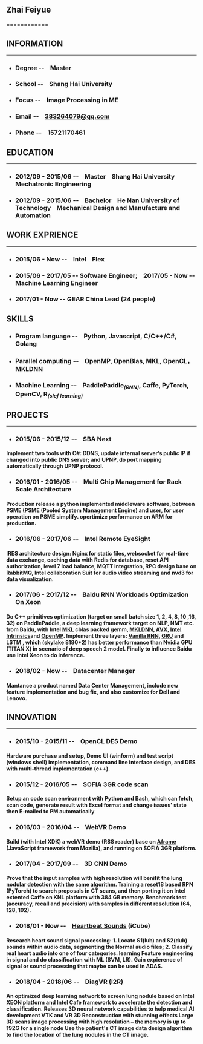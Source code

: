 ## Zhai Feiyue
============

## **INFORMATION**
---------
* ### Degree -- &nbsp;&nbsp; Master
* ### School -- &nbsp;&nbsp; Shang Hai University
* ### Focus -- &nbsp;&nbsp; Image Processing in ME
* ### Email -- &nbsp;&nbsp; 383264079@qq.com
* ### Phone -- &nbsp;&nbsp; 15721170461

## **EDUCATION**
---------
* ### 2012/09 - 2015/06 -- &nbsp;&nbsp; Master &nbsp;&nbsp; Shang Hai University &nbsp;&nbsp;&nbsp;&nbsp;&nbsp;&nbsp;&nbsp;&nbsp;&nbsp; Mechatronic Engineering               
* ### 2012/09 - 2015/06 -- &nbsp;&nbsp; Bachelor &nbsp;&nbsp; He Nan University of Technology &nbsp;&nbsp; Mechanical Design and Manufacture and Automation      

## **WORK EXPRIENCE**
----------
* ### 2015/06 - Now -- &nbsp;&nbsp; **Intel** &nbsp;&nbsp; Flex 
* ### 2015/06 - 2017/05 -- **Software Engineer**; &nbsp;&nbsp; 2017/05 - Now -- **Machine Learning Engineer**
* ### 2017/01 - Now -- **GEAR China Lead (24 people)**

## **SKILLS**
* ### Program language -- &nbsp;&nbsp; **Python**, Javascript, C/C++/C#, Golang
* ### Parallel computing -- &nbsp;&nbsp; OpenMP, OpenBlas, MKL, OpenCL，MKLDNN
* ### Machine Learning -- &nbsp;&nbsp; PaddlePaddle<sub>*(RNN)*</sub>, Caffe, PyTorch, OpenCV, R<sub>*(slef learning)*</sub>

## **PROJECTS**
--------------------
* ### 2015/06 - 2015/12 -- &nbsp;&nbsp; **SBA Next**
#### Implement two tools with C#: DDNS, update internal server’s public IP if changed into public DNS server; and UPNP, do port mapping automatically through UPNP protocol. 

* ### 2016/01 - 2016/05 -- &nbsp;&nbsp; **Multi Chip Management for Rack Scale Architecture**
#### Production release a python implemented middleware software, between PSME (PSME (Pooled System Management Engine) and user, for user operation on PSME simplify. opertimize performance on ARM for production.

* ### 2016/06 - 2017/06 -- &nbsp;&nbsp; **Intel Remote EyeSight**
#### IRES architecture design: Nginx for static files, websocket for real-time data exchange, caching data with Redis for database, reset API authorization, level 7 load balance, MQTT integration, RPC design base on RabbitMQ, Intel collaboration Suit for audio video streaming and nvd3 for data visualization.

* ### 2017/06 - 2017/12 -- &nbsp;&nbsp; **Baidu RNN Workloads Optimization On Xeon**
#### Do C++ primitives optimization (target on small batch size 1, 2, 4, 8, 10 ,16, 32) on PaddlePaddle, a deep learning framework target on NLP, NMT etc. from Baidu, with Intel [MKL](https://software.intel.com/en-us/mkl) cblas packed gemm, [MKLDNN](https://github.com/intel/mkl-dnn), [AVX](https://en.wikipedia.org/wiki/Advanced_Vector_Extensions), [Intel Intrinsics](https://software.intel.com/sites/landingpage/IntrinsicsGuide/)and [OpenMP](https://en.wikipedia.org/wiki/OpenMP). Implement three layers: [Vanilla RNN](https://en.wikipedia.org/wiki/Recurrent_neural_network), [GRU](https://en.wikipedia.org/wiki/Gated_recurrent_unit) and [LSTM](https://en.wikipedia.org/wiki/Long_short-term_memory) , which (skylake 8180*2) has better performance than Nvidia GPU (TITAN X) in scenario of deep speech 2 model. Finally to influence Baidu use Intel Xeon to do inference.

* ### 2018/02 - Now -- &nbsp;&nbsp; **Datacenter Manager**
#### Mantance a product named Data Center Management, include new feature implementation and bug fix, and also customize for Dell and Lenovo.

## **INNOVATION**
--------------------
* ### 2015/10 - 2015/11 -- &nbsp;&nbsp; **OpenCL DES Demo**
#### Hardware purchase and setup, Demo UI (winform) and test script (windows shell) implementation, command line interface design, and DES with multi-thread implementation (c++).

* ### 2015/12 - 2016/05 -- &nbsp;&nbsp; **SOFIA 3GR code scan**			
#### Setup an code scan environment with Python and Bash, which can fetch, scan code, generate result with Excel format and change issues' state then E-mailed to PM automatically

* ### 2016/03 - 2016/04 -- &nbsp;&nbsp; **WebVR Demo**
#### Build (with Intel XDK) a webVR demo (RSS reader) base on [Aframe](https://aframe.io/) (JavaScript framework from Mozilla), and running on SOFIA 3GR platform.

* ### 2017/04 - 2017/09 -- &nbsp;&nbsp; **3D CNN Demo**
#### Prove that the input samples with high resolution will benifit the lung nodular detection with the same algorithm. Training a reset18 based RPN (PyTorch) to search proposals in CT scans, and then porting it on Intel extented Caffe on KNL platform with 384 GB memory. Benchmark test (accuracy, recall and precision) with samples in different resolution (64, 128, 192). 

* ### 2018/01 - Now -- &nbsp;&nbsp; **[Heartbeat Sounds](https://www.kaggle.com/kinguistics/heartbeat-sounds)** (iCube)
#### Research heart sound signal processing: 1. Locate S1(lub) and S2(dub) sounds within audio data, segmenting the Normal audio files; 2. Classify real heart audio into one of four categories. learning Feature engineering in signal and do classification with ML (SVM, LR). Gain expierence of signal or sound processing that maybe can be used in ADAS.  

* ### 2018/04 - 2018/06 -- &nbsp;&nbsp; **DiagVR** (I2R)
#### An optimized deep learning network to screen lung nodule based on Intel XEON platform and Intel Cafe framework to accelerate the detection and classification. Releases 3D neural network capabilities to help medical AI development VTK and VR 3D Reconstruction with stunning effects Large 3D scans image processing with high resolution – the memory is up to 192G for a single node Use the patient's CT image data design algorithm to find the location of the lung nodules in the CT image.
